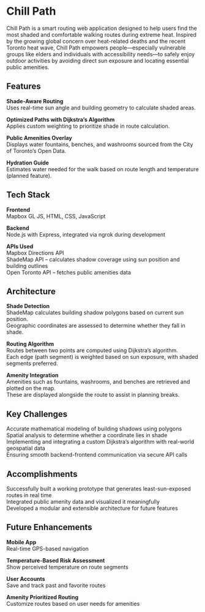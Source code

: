 # Chill Path

Chill Path is a smart routing web application designed to help users find the most shaded and comfortable walking routes during extreme heat. Inspired by the growing global concern over heat-related deaths and the recent Toronto heat wave, Chill Path empowers people—especially vulnerable groups like elders and individuals with accessibility needs—to safely enjoy outdoor activities by avoiding direct sun exposure and locating essential public amenities.

## Features

**Shade-Aware Routing**  
Uses real-time sun angle and building geometry to calculate shaded areas.

**Optimized Paths with Dijkstra’s Algorithm**  
Applies custom weighting to prioritize shade in route calculation.

**Public Amenities Overlay**  
Displays water fountains, benches, and washrooms sourced from the City of Toronto’s Open Data.

**Hydration Guide**  
Estimates water needed for the walk based on route length and temperature (planned feature).

## Tech Stack

**Frontend**  
Mapbox GL JS, HTML, CSS, JavaScript

**Backend**  
Node.js with Express, integrated via ngrok during development

**APIs Used**  
Mapbox Directions API  
ShadeMap API – calculates shadow coverage using sun position and building outlines  
Open Toronto API – fetches public amenities data

## Architecture

**Shade Detection**  
ShadeMap calculates building shadow polygons based on current sun position.  
Geographic coordinates are assessed to determine whether they fall in shade.

**Routing Algorithm**  
Routes between two points are computed using Dijkstra’s algorithm.  
Each edge (path segment) is weighted based on sun exposure, with shaded segments preferred.

**Amenity Integration**  
Amenities such as fountains, washrooms, and benches are retrieved and plotted on the map.  
These are displayed alongside the route to assist in planning breaks.

## Key Challenges

Accurate mathematical modeling of building shadows using polygons  
Spatial analysis to determine whether a coordinate lies in shade  
Implementing and integrating a custom Dijkstra’s algorithm with real-world geospatial data  
Ensuring smooth backend-frontend communication via secure API calls

## Accomplishments

Successfully built a working prototype that generates least-sun-exposed routes in real time  
Integrated public amenity data and visualized it meaningfully  
Developed a modular and extensible architecture for future features

## Future Enhancements

**Mobile App**  
Real-time GPS-based navigation

**Temperature-Based Risk Assessment**  
Show perceived temperature on route segments

**User Accounts**  
Save and track past and favorite routes

**Amenity Prioritized Routing**  
Customize routes based on user needs for amenities
